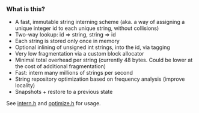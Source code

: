 ### What is this?

- A fast, immutable string interning scheme (aka. a way of assigning a unique integer id to each unique string, without collisions)
- Two-way lookup: id => string, string => id
- Each string is stored only once in memory
- Optional inlining of unsigned int strings, into the id, via tagging
- Very low fragmentation via a custom block allocator
- Minimal total overhead per string (currently 48 bytes. Could be lower at the cost of additional fragmentation)
- Fast: intern many millions of strings per second
- String repository optimization based on frequency analysis (improve locality)
- Snapshots + restore to a previous state

See [intern.h][intern.h] and [optimize.h][optimize.h] for usage.


[intern.h]: https://github.com/chriso/intern.c/blob/master/intern.h
[optimize.h]: https://github.com/chriso/intern.c/blob/master/optimize.h
